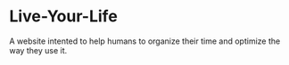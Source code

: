 # Live-Your-Life
A website intented to help humans to organize their time and optimize the way they use it.
